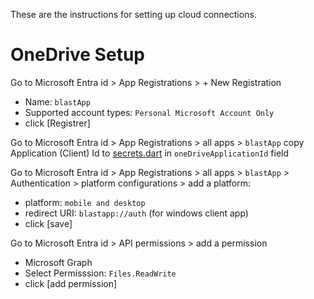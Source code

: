 These are the instructions for setting up cloud connections.

# OneDrive Setup
Go to Microsoft Entra id > App Registrations > + New Registration
* Name: `blastApp`
* Supported account types: `Personal Microsoft Account Only`
* click [Registrer]
  
Go to Microsoft Entra id > App Registrations > all apps > `blastApp`
copy Application (Client) Id to [secrets.dart](/code/app/blastmodel/lib/secrets.dart) in `oneDriveApplicationId` field

Go to Microsoft Entra id > App Registrations > all apps > `blastApp` > Authentication > platform configurations > add a platform:
* platform: `mobile and desktop`
* redirect URI: `blastapp://auth`  (for windows client app)
* click [save]

Go to Microsoft Entra id > API permissions > add a permission

* Microsoft Graph
* Select Permisssion: `Files.ReadWrite`
* click [add permission]